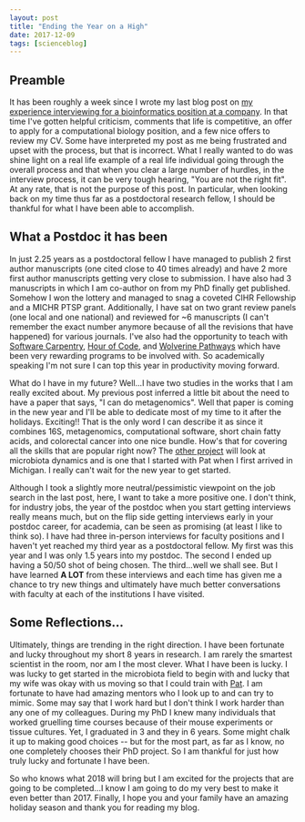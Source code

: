 ```yaml
---
layout: post
title: "Ending the Year on a High"
date: 2017-12-09
tags: [scienceblog]
---
```


## Preamble
It has been roughly a week since I wrote my last blog post on [my experience interviewing for a bioinformatics position at a company](http://marcsze.github.io/blog/2017/12/03/interview_exp). In that time I've gotten helpful criticism, comments that life is competitive, an offer to apply for a computational biology position, and a few nice offers to review my CV. Some have interpreted my post as me being frustrated and upset with the process, but that is incorrect. What I really wanted to do was shine light on a real life example of a real life individual going through the overall process and that when you clear a large number of hurdles, in the interview process, it can be very tough hearing, "You are not the right fit". At any rate, that is not the purpose of this post. In particular, when looking back on my time thus far as a postdoctoral research fellow, I should be thankful for what I have been able to accomplish. 

## What a Postdoc it has been
In just 2.25 years as a postdoctoral fellow I have managed to publish 2 first author manuscripts (one cited close to 40 times already) and have 2 more first author manuscripts getting very close to submission. I have also had 3 manuscripts in which I am co-author on from my PhD finally get published. Somehow I won the lottery and managed to snag a coveted CIHR Fellowship and a MICHR PTSP grant. Additionally, I have sat on two grant review panels (one local and one national) and reviewed for ~6  manuscripts (I can't remember the exact number anymore because of all the revisions that have happened) for various journals. I've also had the opportunity to teach with [Software Carpentry](https://software-carpentry.org/), [Hour of Code](https://hourofcode.com/us), and [Wolverine Pathways](https://wolverinepathways.umich.edu/) which have been very rewarding programs to be involved with. So academically speaking I'm not sure I can top this year in productivity moving forward.

What do I have in my future? Well...I have two studies in the works that I am really excited about. My previous post inferred a little bit about the need to have a paper that says, "I can do metagenomics". Well that paper is coming in the new year and I'll be able to dedicate most of my time to it after the holidays. Exciting!! That is the only word I can describe it as since it combines 16S, metagenomics, computational software, short chain fatty acids, and colorectal cancer into one nice bundle. How's that for covering all the skills that are popular right now? The [other project](https://umhealthresearch.org/#studies/HUM00113700) will look at microbiota dynamics and is one that I started with Pat when I first arrived in Michigan. I really can't wait for the new year to get started. 

Although I took a slightly more neutral/pessimistic viewpoint on the job search in the last post, here, I want to take a more positive one. I don't think, for industry jobs, the year of the postdoc when you start getting interviews really means much, but on the flip side getting interviews early in your postdoc career, for academia, can be seen as promising (at least I like to think so). I have had three in-person interviews for faculty positions and I haven't yet reached my third year as a postdoctoral fellow. My first was this year and I was only 1.5 years into my postdoc. The second I ended up having a 50/50 shot of being chosen. The third...well we shall see. But I have learned **A LOT** from these interviews and each time has given me a chance to try new things and ultimately have much better conversations with faculty at each of the institutions I have visited.

## Some Reflections...

Ultimately, things are trending in the right direction. I have been fortunate and lucky throughout my short 8 years in research. I am rarely the smartest scientist in the room, nor am I the most clever. What I have been is lucky. I was lucky to get started in the microbiota field to begin with and lucky that my wife was okay with us moving so that I could train with [Pat](http://www.schlosslab.org/). I am fortunate to have had amazing mentors who I look up to and can try to mimic. Some may say that I work hard but I don't think I work harder than any one of my colleagues. During my PhD I knew many individuals that worked gruelling time courses because of their mouse experiments or tissue cultures. Yet, I graduated in 3 and they in 6 years. Some might chalk it up to making good choices -- but for the most part, as far as I know, no one completely chooses their PhD project. So I am thankful for just how truly lucky and fortunate I have been.

So who knows what 2018 will bring but I am excited for the projects that are going to be completed...I know I am going to do my very best to make it even better than 2017. Finally, I hope you and your family have an amazing holiday season and thank you for reading my blog. 
